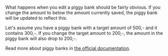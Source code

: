 What happens when you edit a piggy bank should be fairly obvious. If you change the amount to below the amount currently saved, the piggy bank will be updated to reflect this. 

Let's assume you have a piggy bank with a target amount of 500,- and it contains 300,-. If you change the target amount to 200,-, the amount in the piggy bank will also drop to 200,-.

Read more about piggy banks in [the official documentation](https://docs.firefly-iii.org/advanced-concepts/piggies).
